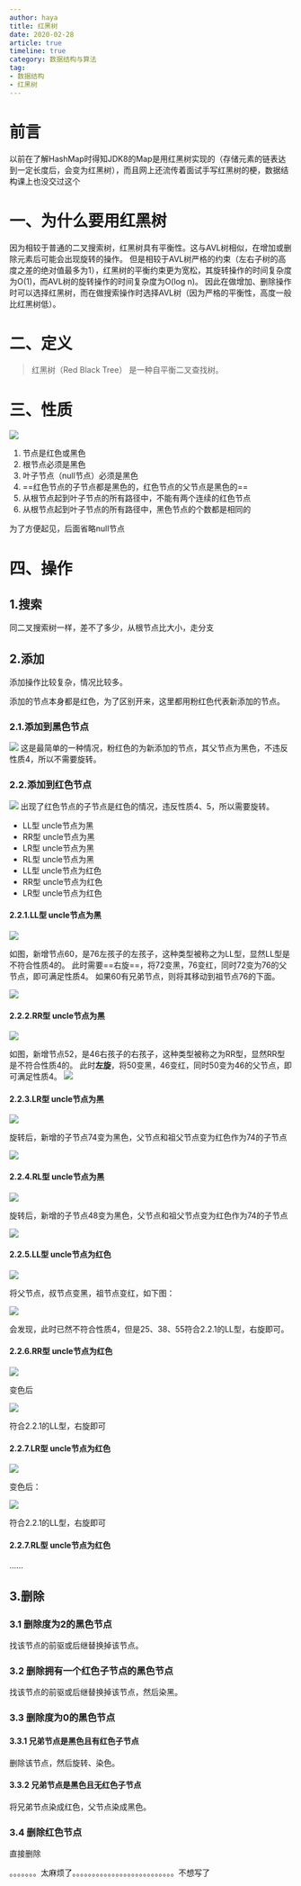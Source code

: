 ```yaml
---
author: haya
title: 红黑树
date: 2020-02-28
article: true
timeline: true
category: 数据结构与算法
tag:
- 数据结构
- 红黑树
---
```


# 前言
以前在了解HashMap时得知JDK8的Map是用红黑树实现的（存储元素的链表达到一定长度后，会变为红黑树），而且网上还流传着面试手写红黑树的梗，数据结构课上也没交过这个

# 一、为什么要用红黑树
因为相较于普通的二叉搜索树，红黑树具有平衡性。这与AVL树相似，在增加或删除元素后可能会出现旋转的操作。
但是相较于AVL树严格的约束（左右子树的高度之差的绝对值最多为1），红黑树的平衡约束更为宽松，其旋转操作的时间复杂度为O(1)，而AVL树的旋转操作的时间复杂度为O(log n)。
因此在做增加、删除操作时可以选择红黑树，而在做搜索操作时选择AVL树（因为严格的平衡性，高度一般比红黑树低）。

# 二、定义
> 红黑树（Red Black Tree） 是一种自平衡二叉查找树。

# 三、性质
![](/assets/algo/data-structure/black-red-tree/1.png)

1. 节点是红色或黑色
2. 根节点必须是黑色
3. 叶子节点（null节点）必须是黑色
4. ==红色节点的子节点都是黑色的，红色节点的父节点是黑色的==
5. 从根节点起到叶子节点的所有路径中，不能有两个连续的红色节点
6. 从根节点起到叶子节点的所有路径中，黑色节点的个数都是相同的

为了方便起见，后面省略null节点

# 四、操作
## 1.搜索
同二叉搜索树一样，差不了多少，从根节点比大小，走分支

## 2.添加
添加操作比较复杂，情况比较多。

添加的节点本身都是红色，为了区别开来，这里都用粉红色代表新添加的节点。

### 2.1.添加到黑色节点
![](/assets/algo/data-structure/black-red-tree/2.png)
这是最简单的一种情况，粉红色的为新添加的节点，其父节点为黑色，不违反性质4，所以不需要旋转。
### 2.2.添加到红色节点
![](/assets/algo/data-structure/black-red-tree/3.png)
出现了红色节点的子节点是红色的情况，违反性质4、5，所以需要旋转。

- LL型 uncle节点为黑
- RR型 uncle节点为黑
- LR型 uncle节点为黑
- RL型 uncle节点为黑
- LL型 uncle节点为红色
- RR型 uncle节点为红色
- LR型 uncle节点为红色


#### 2.2.1.LL型 uncle节点为黑
![](/assets/algo/data-structure/black-red-tree/4.png)

如图，新增节点60，是76左孩子的左孩子，这种类型被称之为LL型，显然LL型是不符合性质4的。
此时需要==右旋==，将72变黑，76变红，同时72变为76的父节点，即可满足性质4。
如果60有兄弟节点，则将其移动到祖节点76的下面。

![](/assets/algo/data-structure/black-red-tree/5.png)


#### 2.2.2.RR型 uncle节点为黑
![](/assets/algo/data-structure/black-red-tree/6.png)

如图，新增节点52，是46右孩子的右孩子，这种类型被称之为RR型，显然RR型是不符合性质4的。
此时**左旋**，将50变黑，46变红，同时50变为46的父节点，即可满足性质4。
![](/assets/algo/data-structure/black-red-tree/7.png)

#### 2.2.3.LR型 uncle节点为黑
![](/assets/algo/data-structure/black-red-tree/8.png)

旋转后，新增的子节点74变为黑色，父节点和祖父节点变为红色作为74的子节点

![](/assets/algo/data-structure/black-red-tree/9.png)

#### 2.2.4.RL型 uncle节点为黑
![](/assets/algo/data-structure/black-red-tree/10.png)

旋转后，新增的子节点48变为黑色，父节点和祖父节点变为红色作为74的子节点

![](/assets/algo/data-structure/black-red-tree/11.png)

#### 2.2.5.LL型 uncle节点为红色
![](/assets/algo/data-structure/black-red-tree/12.png)

将父节点，叔节点变黑，祖节点变红，如下图：

![](/assets/algo/data-structure/black-red-tree/13.png)

会发现，此时已然不符合性质4，但是25、38、55符合2.2.1的LL型，右旋即可。

#### 2.2.6.RR型 uncle节点为红色
![](/assets/algo/data-structure/black-red-tree/14.png)

变色后

![](/assets/algo/data-structure/black-red-tree/15.png)

符合2.2.1的LL型，右旋即可

#### 2.2.7.LR型 uncle节点为红色
![](/assets/algo/data-structure/black-red-tree/16.png)

变色后：

![](/assets/algo/data-structure/black-red-tree/17.png)

符合2.2.1的LL型，右旋即可

#### 2.2.7.RL型 uncle节点为红色
......

## 3.删除

### 3.1 删除度为2的黑色节点
找该节点的前驱或后继替换掉该节点。
### 3.2 删除拥有一个红色子节点的黑色节点
找该节点的前驱或后继替换掉该节点，然后染黑。
### 3.3 删除度为0的黑色节点
#### 3.3.1 兄弟节点是黑色且有红色子节点
删除该节点，然后旋转、染色。
#### 3.3.2 兄弟节点是黑色且无红色子节点
将兄弟节点染成红色，父节点染成黑色。
### 3.4 删除红色节点
直接删除

。。。。。。。太麻烦了。。。。。。。。。。。。。。。。。。。。。。。。。。不想写了